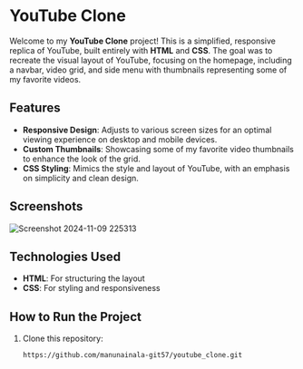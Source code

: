 # YouTube Clone

Welcome to my **YouTube Clone** project! This is a simplified, responsive replica of YouTube, built entirely with **HTML** and **CSS**. The goal was to recreate the visual layout of YouTube, focusing on the homepage, including a navbar, video grid, and side menu with thumbnails representing some of my favorite videos.

## Features

- **Responsive Design**: Adjusts to various screen sizes for an optimal viewing experience on desktop and mobile devices.
- **Custom Thumbnails**: Showcasing some of my favorite video thumbnails to enhance the look of the grid.
- **CSS Styling**: Mimics the style and layout of YouTube, with an emphasis on simplicity and clean design.

## Screenshots

![Screenshot 2024-11-09 225313](https://github.com/user-attachments/assets/9990d584-9a92-40e0-b050-20dace9c2225)

## Technologies Used

- **HTML**: For structuring the layout
- **CSS**: For styling and responsiveness

## How to Run the Project

1. Clone this repository:
   ```bash
   https://github.com/manunainala-git57/youtube_clone.git

